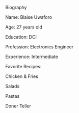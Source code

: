 Biography

Name: Blaise Uwaforo

Age: 27 years old

Education: DCI

Profession: Electronics Engineer

Experience: Intermediate 

Favorite Recipes:

Chicken & Fries

Salads 

Pastas

Doner Teller
